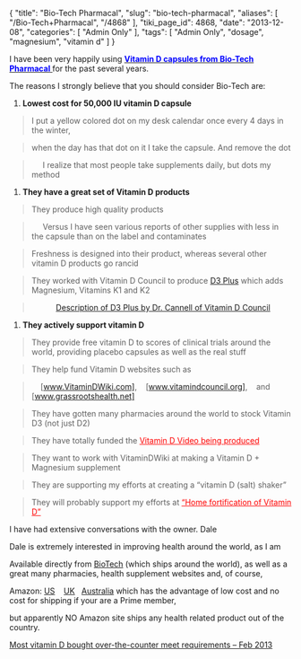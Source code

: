 {
    "title": "Bio-Tech Pharmacal",
    "slug": "bio-tech-pharmacal",
    "aliases": [
        "/Bio-Tech+Pharmacal",
        "/4868"
    ],
    "tiki_page_id": 4868,
    "date": "2013-12-08",
    "categories": [
        "Admin Only"
    ],
    "tags": [
        "Admin Only",
        "dosage",
        "magnesium",
        "vitamin d"
    ]
}


I have been very happily using [ **<span style="color:#00F;">Vitamin D capsules from Bio-Tech Pharmacal</span>** ](http://www.biotechpharmacal.com/catalog/category/vitamin-d/) for the past several years.

The reasons I strongly believe that you should consider Bio-Tech are:

1.  **Lowest cost for 50,000 IU vitamin D capsule** 

> I put a yellow colored dot on my desk calendar once every 4 days in the winter, 

> when the day has that dot on it I take the capsule. And remove the dot

> &nbsp; &nbsp; &nbsp;I realize that most people take supplements daily, but dots my method

1.  **They have a great set of Vitamin D products** 

> They produce high quality products

> &nbsp; &nbsp; &nbsp;Versus I have seen various reports of other supplies with less in the capsule than on the label and contaminates

> Freshness is designed into their product, whereas several other vitamin D products go rancid

> They worked with Vitamin D Council to produce [D3 Plus](http://www.biotechpharmacal.com/catalog/d3plus/) which adds Magnesium, Vitamins K1 and K2

> &nbsp; &nbsp; &nbsp; &nbsp; &nbsp; &nbsp;[Description of D3 Plus by Dr. Cannell of Vitamin D Council](http://www.biotechpharmacal.com/2012/08/d3plusthe-only-vitamin-d-on-the-market-endorsed-by-the-vitamin-d-council/) 

1.  **They actively support vitamin D** 

> They provide free vitamin D to scores of clinical trials around the world, providing placebo capsules as well as the real stuff

> They help fund Vitamin D websites such as 

> &nbsp; &nbsp; <span>[www.VitaminDWiki.com]</span>,&nbsp; &nbsp; <span>[www.vitamindcouncil.org]</span>,&nbsp; &nbsp;  and <span>[www.grassrootshealth.net]</span>

> They have gotten many pharmacies around the world to stock Vitamin D3 (not just D2)

> They have totally funded the <a href="/posts/vitamin-d-video-being-produced" style="color: red; text-decoration: underline;" title="This link has an unknown page_id: 3914">Vitamin D Video being produced</a>

> They want to work with VitaminDWiki at making a Vitamin D + Magnesium supplement

> They are supporting my efforts at creating a “vitamin D (salt) shaker”

> They will probably support my efforts at <a href="/posts/home-fortification-of-vitamin-d" style="color: red; text-decoration: underline;" title="This link has an unknown page_id: 3541">“Home fortification of Vitamin D”</a>

I have had extensive conversations with the owner. Dale

Dale is extremely interested in improving health around the world, as I am 

Available directly from  [BioTech](http://www.biotechpharmacal.com/catalog/category/vitamin-d/) (which ships around the world), as well as a great many pharmacies, health supplement websites and, of course, 

Amazon: [US](http://www.amazon.com/s/ref=nb_sb_noss_1?url=search-alias%3Dhpc&field-keywords=bio-tech+d3&rh=n%3A3760901%2Ck%3Abio-tech+d3) &nbsp; &nbsp;[UK](http://www.amazon.co.uk/s/ref=nb_sb_noss?url=search-alias%3Ddrugstore&field-keywords=bio-tech%20d3)&nbsp; &nbsp;[Australia](http://www.amazon.com/s/ref=nb_sb_noss_1?url=search-alias%3Dhpc&field-keywords=bio-tech+d3) which has the advantage of low cost and no cost for shipping if your are a Prime member, 

but apparently NO Amazon site ships any health related product out of the country.

[Most vitamin D bought over-the-counter meet requirements – Feb 2013](/posts/most-vitamin-d-bought-over-the-counter-meet-requirements)